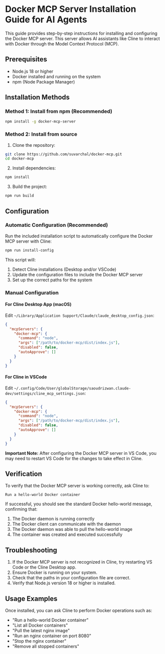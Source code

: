 # Docker MCP Server Installation Guide for AI Agents

This guide provides step-by-step instructions for installing and configuring the Docker MCP server. This server allows AI assistants like Cline to interact with Docker through the Model Context Protocol (MCP).

## Prerequisites

- Node.js 18 or higher
- Docker installed and running on the system
- npm (Node Package Manager)

## Installation Methods

### Method 1: Install from npm (Recommended)

```bash
npm install -g docker-mcp-server
```

### Method 2: Install from source

1. Clone the repository:
```bash
git clone https://github.com/suvarchal/docker-mcp.git
cd docker-mcp
```

2. Install dependencies:
```bash
npm install
```

3. Build the project:
```bash
npm run build
```

## Configuration

### Automatic Configuration (Recommended)

Run the included installation script to automatically configure the Docker MCP server with Cline:

```bash
npm run install-config
```

This script will:
1. Detect Cline installations (Desktop and/or VSCode)
2. Update the configuration files to include the Docker MCP server
3. Set up the correct paths for the system

### Manual Configuration

#### For Cline Desktop App (macOS)

Edit `~/Library/Application Support/Claude/claude_desktop_config.json`:

```json
{
  "mcpServers": {
    "docker-mcp": {
      "command": "node",
      "args": ["/path/to/docker-mcp/dist/index.js"],
      "disabled": false,
      "autoApprove": []
    }
  }
}
```

#### For Cline in VSCode

Edit `~/.config/Code/User/globalStorage/saoudrizwan.claude-dev/settings/cline_mcp_settings.json`:

```json
{
  "mcpServers": {
    "docker-mcp": {
      "command": "node",
      "args": ["/path/to/docker-mcp/dist/index.js"],
      "disabled": false,
      "autoApprove": []
    }
  }
}
```

**Important Note:** After configuring the Docker MCP server in VS Code, you may need to restart VS Code for the changes to take effect in Cline.

## Verification

To verify that the Docker MCP server is working correctly, ask Cline to:

```
Run a hello-world Docker container
```

If successful, you should see the standard Docker hello-world message, confirming that:
1. The Docker daemon is running correctly
2. The Docker client can communicate with the daemon
3. The Docker daemon was able to pull the hello-world image
4. The container was created and executed successfully

## Troubleshooting

1. If the Docker MCP server is not recognized in Cline, try restarting VS Code or the Cline Desktop app.
2. Ensure Docker is running on your system.
3. Check that the paths in your configuration file are correct.
4. Verify that Node.js version 18 or higher is installed.

## Usage Examples

Once installed, you can ask Cline to perform Docker operations such as:

- "Run a hello-world Docker container"
- "List all Docker containers"
- "Pull the latest nginx image"
- "Run an nginx container on port 8080"
- "Stop the nginx container"
- "Remove all stopped containers"
